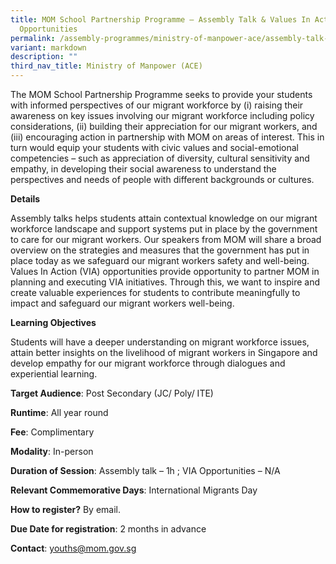 ```yaml
---
title: MOM School Partnership Programme – Assembly Talk & Values In Action
  Opportunities
permalink: /assembly-programmes/ministry-of-manpower-ace/assembly-talk-via/
variant: markdown
description: ""
third_nav_title: Ministry of Manpower (ACE)
---
```

The MOM School Partnership Programme seeks to provide your students with informed perspectives of our migrant workforce by (i) raising their awareness on key issues involving our migrant workforce including policy considerations, (ii) building their appreciation for our migrant workers, and (iii) encouraging action in partnership with MOM on areas of interest. This in turn would equip your students with civic values and social-emotional competencies – such as appreciation of diversity, cultural sensitivity and empathy, in developing their social awareness to understand the perspectives and needs of people with different backgrounds or cultures.

**Details**

Assembly talks helps students attain contextual knowledge on our migrant workforce landscape and support systems put in place by the government to care for our migrant workers. Our speakers from MOM will share a broad overview on the strategies and measures that the government has put in place today as we safeguard our migrant workers safety and well-being.   Values In Action (VIA) opportunities provide opportunity to partner MOM in planning and executing VIA initiatives. Through this, we want to inspire and create valuable experiences for students to contribute meaningfully to impact and safeguard our migrant workers well-being.

**Learning Objectives**

Students will have a deeper understanding on migrant workforce issues, attain better insights on the livelihood of migrant workers in Singapore and develop empathy for our migrant workforce through dialogues and experiential learning.

**Target Audience**: Post Secondary (JC/ Poly/ ITE)

**Runtime**: All year round

**Fee**: Complimentary

**Modality**: In-person

**Duration of Session**: Assembly talk – 1h ; VIA Opportunities – N/A

**Relevant Commemorative Days**: International Migrants Day

**How to register?** By email.

**Due Date for registration**: 2 months in advance

**Contact**: youths@mom.gov.sg
